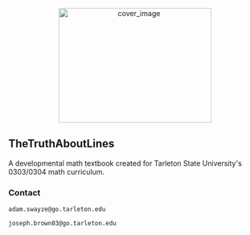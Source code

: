 <p align="center">
  <img src="https://github.com/dpebert7/TheTruthAboutLines/blob/master/BasicMathematics/images/cover_image.png" 
        alt="cover_image" 
        style="width:304px;height:228px;">
</p>


## TheTruthAboutLines

A developmental math textbook created for Tarleton State University's 0303/0304 math curriculum.


### Contact

`adam.swayze@go.tarleton.edu`

`joseph.brown03@go.tarleton.edu`
